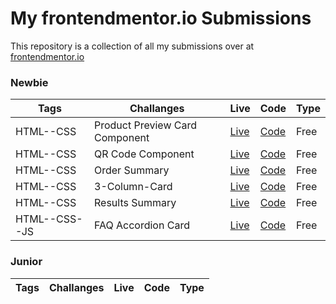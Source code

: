 # My frontendmentor.io Submissions

This repository is a collection of all my submissions over at [frontendmentor.io ](https://www.frontendmentor.io/)

### Newbie

| Tags          | Challanges                     | Live                                                   | Code                                                                                           | Type |
| ------------- | ------------------------------ | ------------------------------------------------------ | ---------------------------------------------------------------------------------------------- | ---- |
| HTML--CSS     | Product Preview Card Component | [Live](https://fmentorproductpreviewcard.netlify.app/) | [Code](https://github.com/GenuineMiyashita/Frontendmentor.io/tree/master/Product-Preview-Card) | Free |
| HTML--CSS     | QR Code Component              | [Live](https://fmentorqrcode.netlify.app/)             | [Code](https://github.com/GenuineMiyashita/Frontendmentor.io/tree/master/qr-code-component)    | Free |
| HTML--CSS     | Order Summary                  | [Live](https://fmentorordersummary.netlify.app/)       | [Code](https://github.com/GenuineMiyashita/Frontendmentor.io/tree/master/order-summary)        | Free |
| HTML--CSS     | 3-Column-Card                  | [Live](https://fmentor3columncard.netlify.app/)        | [Code](https://github.com/GenuineMiyashita/Frontendmentor.io/tree/master/3-column-card)        | Free |
| HTML--CSS     | Results Summary                | [Live](https://fmentorresultssummary.netlify.app/)     | [Code](https://github.com/GenuineMiyashita/Frontendmentor.io/tree/master/results-summary)      | Free |
| HTML--CSS--JS | FAQ Accordion Card             | [Live](https://fmentorfaqcard.netlify.app/)            | [Code](https://github.com/GenuineMiyashita/Frontendmentor.io/tree/master/faq-accordion-card)   | Free |

### Junior

| Tags | Challanges | Live | Code | Type |
| ---- | ---------- | ---- | ---- | ---- |
